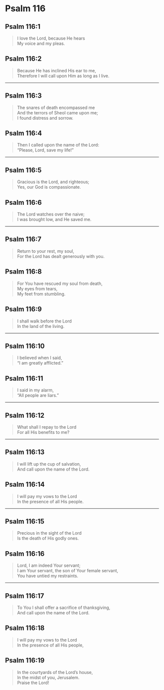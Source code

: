 # Psalm 116

## Psalm 116:1

> I love the Lord, because He hears  
> My voice and my pleas.

## Psalm 116:2

> Because He has inclined His ear to me,  
> Therefore I will call upon Him as long as I live.

---

## Psalm 116:3

> The snares of death encompassed me  
> And the terrors of Sheol came upon me;  
> I found distress and sorrow.

## Psalm 116:4

> Then I called upon the name of the Lord:  
> “Please, Lord, save my life!”

---

## Psalm 116:5

> Gracious is the Lord, and righteous;  
> Yes, our God is compassionate.

## Psalm 116:6

> The Lord watches over the naive;  
> I was brought low, and He saved me.

---

## Psalm 116:7

> Return to your rest, my soul,  
> For the Lord has dealt generously with you.

## Psalm 116:8

> For You have rescued my soul from death,  
> My eyes from tears,  
> My feet from stumbling.

## Psalm 116:9

> I shall walk before the Lord  
> In the land of the living.

---

## Psalm 116:10

> I believed when I said,  
> “I am greatly afflicted.”

## Psalm 116:11

> I said in my alarm,  
> “All people are liars.”

---

## Psalm 116:12

> What shall I repay to the Lord  
> For all His benefits to me?

---

## Psalm 116:13

> I will lift up the cup of salvation,  
> And call upon the name of the Lord.

## Psalm 116:14

> I will pay my vows to the Lord  
> In the presence of all His people.

---

## Psalm 116:15

> Precious in the sight of the Lord  
> Is the death of His godly ones.

## Psalm 116:16

> Lord, I am indeed Your servant;  
> I am Your servant, the son of Your female servant,  
> You have untied my restraints.

---

## Psalm 116:17

> To You I shall offer a sacrifice of thanksgiving,  
> And call upon the name of the Lord.

## Psalm 116:18

> I will pay my vows to the Lord  
> In the presence of all His people,

## Psalm 116:19

> In the courtyards of the Lord’s house,  
> In the midst of you, Jerusalem.  
> Praise the Lord!
